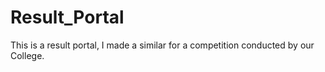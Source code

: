 # Result_Portal
This is a result portal, I made a similar for a competition conducted by our College. 
